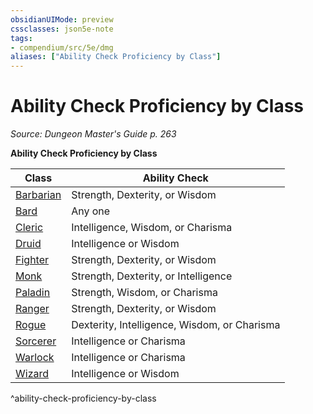 ```yaml
---
obsidianUIMode: preview
cssclasses: json5e-note
tags:
- compendium/src/5e/dmg
aliases: ["Ability Check Proficiency by Class"]
---
```

# Ability Check Proficiency by Class
*Source: Dungeon Master's Guide p. 263* 

**Ability Check Proficiency by Class**

| Class | Ability Check |
|-------|---------------|
| [Barbarian](/Systems/5e/classes/barbarian.md) | Strength, Dexterity, or Wisdom |
| [Bard](/Systems/5e/classes/bard.md) | Any one |
| [Cleric](/Systems/5e/classes/cleric.md) | Intelligence, Wisdom, or Charisma |
| [Druid](/Systems/5e/classes/druid.md) | Intelligence or Wisdom |
| [Fighter](/Systems/5e/classes/fighter.md) | Strength, Dexterity, or Wisdom |
| [Monk](/Systems/5e/classes/monk.md) | Strength, Dexterity, or Intelligence |
| [Paladin](/Systems/5e/classes/paladin.md) | Strength, Wisdom, or Charisma |
| [Ranger](/Systems/5e/classes/ranger.md) | Strength, Dexterity, or Wisdom |
| [Rogue](/Systems/5e/classes/rogue.md) | Dexterity, Intelligence, Wisdom, or Charisma |
| [Sorcerer](/Systems/5e/classes/sorcerer.md) | Intelligence or Charisma |
| [Warlock](/Systems/5e/classes/warlock.md) | Intelligence or Charisma |
| [Wizard](/Systems/5e/classes/wizard.md) | Intelligence or Wisdom |
^ability-check-proficiency-by-class